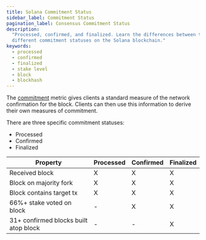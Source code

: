 ```yaml
---
title: Solana Commitment Status
sidebar_label: Commitment Status
pagination_label: Consensus Commitment Status
description:
  "Processed, confirmed, and finalized. Learn the differences between the
  different commitment statuses on the Solana blockchain."
keywords:
  - processed
  - confirmed
  - finalized
  - stake level
  - block
  - blockhash
---
```


The [commitment](https://lunul.com/docs/terminology#commitment) metric gives
clients a standard measure of the network confirmation for the block. Clients
can then use this information to derive their own measures of commitment.

There are three specific commitment statuses:

- Processed
- Confirmed
- Finalized

| Property                              | Processed | Confirmed | Finalized |
| ------------------------------------- | --------- | --------- | --------- |
| Received block                        | X         | X         | X         |
| Block on majority fork                | X         | X         | X         |
| Block contains target tx              | X         | X         | X         |
| 66%+ stake voted on block             | -         | X         | X         |
| 31+ confirmed blocks built atop block | -         | -         | X         |
